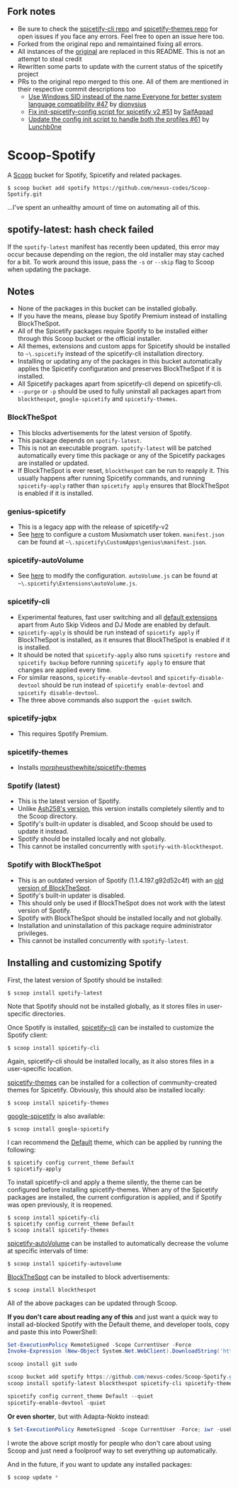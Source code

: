 <!-- markdownlint-disable MD010 -->
<!-- markdownlint-disable MD014 -->
<!-- markdownlint-disable MD037 -->
<!-- markdownlint-disable MD040 -->
<!-- markdownlint-disable MD046 -->

## Fork notes

- Be sure to check the [spicetify-cli repo](https://github.com/khanhas/spicetify-cli/issues) and [spicetify-themes repo](https://github.com/morpheusthewhite/spicetify-themes/issues) for open issues if you face any errors. Feel free to open an issue here too.
- Forked from the original repo and remaintained fixing all errors.
- All instances of the [original](https://github.com/TheRandomLabs/Scoop-Spotify) are replaced in this README. This is not an attempt to steal credit
- Rewritten some parts to update with the current status of the spicetify project
- PRs to the original repo merged to this one. All of them are mentioned in their respective commit descriptions too
  - [Use Windows SID instead of the name Everyone for better system language compatibility #47](https://github.com/TheRandomLabs/Scoop-Spotify/pull/47) by [dionysius](https://github.com/dionysius)
  - [Fix init-spicetify-config script for spicetify v2 #51](https://github.com/TheRandomLabs/Scoop-Spotify/pull/51) by [SaifAqqad](https://github.com/SaifAqqad)
  - [Update the config init script to handle both the profiles #61](https://github.com/TheRandomLabs/Scoop-Spotify/pull/61) by [Lunchb0ne](https://github.com/Lunchb0ne)

# Scoop-Spotify

A [Scoop](https://github.com/lukesampson/scoop) bucket for Spotify, Spicetify and related packages.

    $ scoop bucket add spotify https://github.com/nexus-codes/Scoop-Spotify.git

...I've spent an unhealthy amount of time on automating all of this.

## spotify-latest: hash check failed

If the `spotify-latest` manifest has recently been updated, this error may occur because
depending on the region, the old installer may stay cached for a bit. To work around this
issue, pass the `-s` or `--skip` flag to Scoop when updating the package.

## Notes

- None of the packages in this bucket can be installed globally.
- If you have the means, please buy Spotify Premium instead of installing BlockTheSpot.
- All of the Spicetify packages require Spotify to be installed either through this Scoop bucket or
  the official installer.
- All themes, extensions and custom apps for Spicetify should be installed to `~\.spicetify`
  instead of the spicetify-cli installation directory.
- Installing or updating any of the packages in this bucket automatically applies the Spicetify
  configuration and preserves BlockTheSpot if it is installed.
- All Spicetify packages apart from spicetify-cli depend on spicetify-cli.
- `--purge` or `-p` should be used to fully uninstall all packages apart from `blockthespot`,
  `google-spicetify` and `spicetify-themes`.

### BlockTheSpot

- This blocks advertisements for the latest version of Spotify.
- This package depends on `spotify-latest`.
- This is not an executable program. `spotify-latest` will be patched automatically every time this
  package or any of the Spicetify packages are installed or updated.
- If BlockTheSpot is ever reset, `blockthespot` can be run to reapply it. This usually happens
  after running Spicetify commands, and running `spicetify-apply` rather than `spicetify apply`
  ensures that BlockTheSpot is enabled if it is installed.

### genius-spicetify

- This is a legacy app with the release of spicetify-v2
- See [here](https://github.com/khanhas/genius-spicetify#musicxmatch) to configure a custom
  Musixmatch user token. `manifest.json` can be found at
  `~\.spicetify\CustomApps\genius\manifest.json`.

### spicetify-autoVolume

- See
  [here](https://github.com/amanharwara/spicetify-autoVolume#changing-the-intervalminimum-volume)
  to modify the configuration. `autoVolume.js` can be found at
  `~\.spicetify\Extensions\autoVolume.js`.

### spicetify-cli

- Experimental features, fast user switching and all
  [default extensions](https://github.com/khanhas/spicetify-cli/wiki/Extensions) apart from Auto Skip
  Videos and DJ Mode are enabled by default.
- `spicetify-apply` is should be run instead of `spicetify apply` if BlockTheSpot is installed, as
  it ensures that BlockTheSpot is enabled if it is installed.
- It should be noted that `spicetify-apply` also runs `spicetify restore` and `spicetify backup`
  before running `spicetify apply` to ensure that changes are applied every time.
- For similar reasons, `spicetify-enable-devtool` and `spicetify-disable-devtool` should be run
  instead of `spicetify enable-devtool` and `spicetify disable-devtool`.
- The three above commands also support the `-quiet` switch.

### spicetify-jqbx

- This requires Spotify Premium.

### spicetify-themes

- Installs [morpheusthewhite/spicetify-themes](https://github.com/morpheusthewhite/spicetify-themes)

### Spotify (latest)

- This is the latest version of Spotify.
- Unlike [Ash258's version](https://github.com/Ash258/scoop-Ash258/blob/master/bucket/Spotify.json),
  this version installs completely silently and to the Scoop directory.
- Spotify's built-in updater is disabled, and Scoop should be used to update it instead.
- Spotify should be installed locally and not globally.
- This cannot be installed concurrently with `spotify-with-blockthespot`.

### Spotify with BlockTheSpot

- This is an outdated version of Spotify (1.1.4.197.g92d52c4f) with an
  [old version of BlockTheSpot](https://github.com/master131/BlockTheSpot).
- Spotify's built-in updater is disabled.
- This should only be used if BlockTheSpot does not work with the latest version of Spotify.
- Spotify with BlockTheSpot should be installed locally and not globally.
- Installation and uninstallation of this package require administrator privileges.
- This cannot be installed concurrently with `spotify-latest`.

## Installing and customizing Spotify

First, the latest version of Spotify should be installed:

    $ scoop install spotify-latest

Note that Spotify should not be installed globally, as it stores files in user-specific directories.

Once Spotify is installed, [spicetify-cli](https://github.com/khanhas/spicetify-cli) can be
installed to customize the Spotify client:

    $ scoop install spicetify-cli

Again, spicetify-cli should be installed locally, as it also stores files in a user-specific
location.

[spicetify-themes](https://github.com/morpheusthewhite/spicetify-themes) can be installed for
a collection of community-created themes for Spicetify. Obviously, this should also be installed
locally:

    $ scoop install spicetify-themes

[google-spicetify](https://github.com/khanhas/google-spicetify) is also available:

    $ scoop install google-spicetify

I can recommend the
[Default](https://github.com/morpheusthewhite/spicetify-themes/tree/master/Default)
theme, which can be applied by running the following:

    $ spicetify config current_theme Default
    $ spicetify-apply

To install spicetify-cli and apply a theme silently, the theme can be configured before installing
spicetify-themes. When any of the Spicetify packages are installed, the current configuration
is applied, and if Spotify was open previously, it is reopened.

    $ scoop install spicetify-cli
    $ spicetify config current_theme Default
    $ scoop install spicetify-themes

[spicetify-autoVolume](https://github.com/amanharwara/spicetify-autoVolume#changing-the-intervalminimum-volume)
can be installed to automatically decrease the volume at specific intervals of time:

    $ scoop install spicetify-autovolume

[BlockTheSpot](https://github.com/mrpond/BlockTheSpot) can be installed to block advertisements:

    $ scoop install blockthespot

All of the above packages can be updated through Scoop.

**If you don't care about reading any of this** and just want a quick way to install ad-blocked
Spotify with the Default theme, and developer tools, copy and paste this into
PowerShell:

```powershell
Set-ExecutionPolicy RemoteSigned -Scope CurrentUser -Force
Invoke-Expression (New-Object System.Net.WebClient).DownloadString('https://get.scoop.sh')

scoop install git sudo

scoop bucket add spotify https://github.com/nexus-codes/Scoop-Spotify.git
scoop install spotify-latest blockthespot spicetify-cli spicetify-themes spicetify-autovolume

spicetify config current_theme Default --quiet
spicetify-enable-devtool -quiet
```

**Or even shorter**, but with Adapta-Nokto instead:

```powershell
$ Set-ExecutionPolicy RemoteSigned -Scope CurrentUser -Force; iwr -useb https://raw.githubusercontent.com/TheRandomLabs/Scoop-Spotify/master/basic-setup.ps1 | iex
```

I wrote the above script mostly for people who don't care about using Scoop and just need a
foolproof way to set everything up automatically.

And in the future, if you want to update any installed packages:

```powershell
$ scoop update *
```
